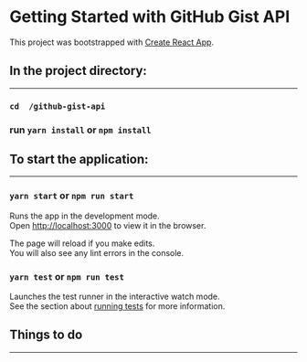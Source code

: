 # Getting Started with GitHub Gist API #
This project was bootstrapped with [Create React App](https://github.com/facebook/create-react-app).


## In the project directory: ##
- - - -
###     `cd  /github-gist-api` ### 
###     run `yarn install` or `npm install` ### 


## To start the application: ##
- - - - 
### `yarn start`   or  `npm run start` ### 

Runs the app in the development mode.\
Open [http://localhost:3000](http://localhost:3000) to view it in the browser.

The page will reload if you make edits.\
You will also see any lint errors in the console.

### `yarn test`   or  `npm run test` ###

Launches the test runner in the interactive watch mode.\
See the section about [running tests](https://facebook.github.io/create-react-app/docs/running-tests) for more information.

 ## Things to do ##
 - - - - 
